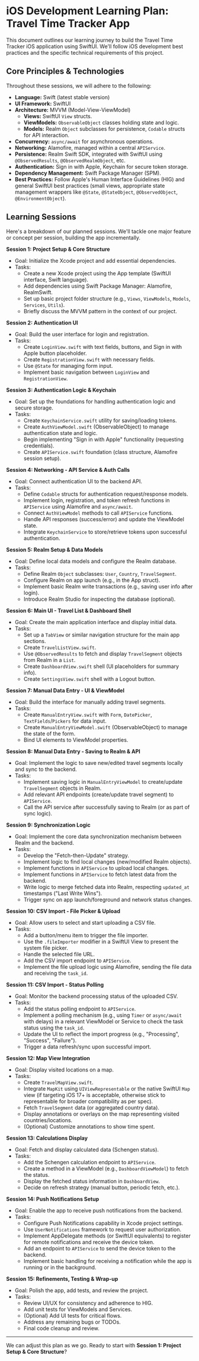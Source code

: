 # iOS Development Learning Plan: Travel Time Tracker App

This document outlines our learning journey to build the Travel Time Tracker iOS application using SwiftUI. We'll follow iOS development best practices and the specific technical requirements of this project.

## Core Principles & Technologies

Throughout these sessions, we will adhere to the following:

*   **Language:** Swift (latest stable version)
*   **UI Framework:** SwiftUI
*   **Architecture:** MVVM (Model-View-ViewModel)
    *   **Views:** SwiftUI `View` structs.
    *   **ViewModels:** `ObservableObject` classes holding state and logic.
    *   **Models:** Realm `Object` subclasses for persistence, `Codable` structs for API interaction.
*   **Concurrency:** `async/await` for asynchronous operations.
*   **Networking:** Alamofire, managed within a central `APIService`.
*   **Persistence:** Realm Swift SDK, integrated with SwiftUI using `@ObservedResults`, `@ObservedRealmObject`, etc.
*   **Authentication:** Sign in with Apple, Keychain for secure token storage.
*   **Dependency Management:** Swift Package Manager (SPM).
*   **Best Practices:** Follow Apple's Human Interface Guidelines (HIG) and general SwiftUI best practices (small views, appropriate state management wrappers like `@State`, `@StateObject`, `@ObservedObject`, `@EnvironmentObject`).

## Learning Sessions

Here's a breakdown of our planned sessions. We'll tackle one major feature or concept per session, building the app incrementally.

**Session 1: Project Setup & Core Structure**
*   Goal: Initialize the Xcode project and add essential dependencies.
*   Tasks:
    *   Create a new Xcode project using the App template (SwiftUI interface, Swift language).
    *   Add dependencies using Swift Package Manager: Alamofire, RealmSwift.
    *   Set up basic project folder structure (e.g., `Views`, `ViewModels`, `Models`, `Services`, `Utils`).
    *   Briefly discuss the MVVM pattern in the context of our project.

**Session 2: Authentication UI**
*   Goal: Build the user interface for login and registration.
*   Tasks:
    *   Create `LoginView.swift` with text fields, buttons, and Sign in with Apple button placeholder.
    *   Create `RegistrationView.swift` with necessary fields.
    *   Use `@State` for managing form input.
    *   Implement basic navigation between `LoginView` and `RegistrationView`.

**Session 3: Authentication Logic & Keychain**
*   Goal: Set up the foundations for handling authentication logic and secure storage.
*   Tasks:
    *   Create `KeychainService.swift` utility for saving/loading tokens.
    *   Create `AuthViewModel.swift` (ObservableObject) to manage authentication state and logic.
    *   Begin implementing "Sign in with Apple" functionality (requesting credentials).
    *   Create `APIService.swift` foundation (class structure, Alamofire session setup).

**Session 4: Networking - API Service & Auth Calls**
*   Goal: Connect authentication UI to the backend API.
*   Tasks:
    *   Define `Codable` structs for authentication request/response models.
    *   Implement login, registration, and token refresh functions in `APIService` using Alamofire and `async/await`.
    *   Connect `AuthViewModel` methods to call `APIService` functions.
    *   Handle API responses (success/error) and update the ViewModel state.
    *   Integrate `KeychainService` to store/retrieve tokens upon successful authentication.

**Session 5: Realm Setup & Data Models**
*   Goal: Define local data models and configure the Realm database.
*   Tasks:
    *   Define Realm `Object` subclasses: `User`, `Country`, `TravelSegment`.
    *   Configure Realm on app launch (e.g., in the App struct).
    *   Implement basic Realm write transactions (e.g., saving user info after login).
    *   Introduce Realm Studio for inspecting the database (optional).

**Session 6: Main UI - Travel List & Dashboard Shell**
*   Goal: Create the main application interface and display initial data.
*   Tasks:
    *   Set up a `TabView` or similar navigation structure for the main app sections.
    *   Create `TravelListView.swift`.
    *   Use `@ObservedResults` to fetch and display `TravelSegment` objects from Realm in a `List`.
    *   Create `DashboardView.swift` shell (UI placeholders for summary info).
    *   Create `SettingsView.swift` shell with a Logout button.

**Session 7: Manual Data Entry - UI & ViewModel**
*   Goal: Build the interface for manually adding travel segments.
*   Tasks:
    *   Create `ManualEntryView.swift` with `Form`, `DatePicker`, `TextFields`/`Pickers` for data input.
    *   Create `ManualEntryViewModel.swift` (ObservableObject) to manage the state of the form.
    *   Bind UI elements to ViewModel properties.

**Session 8: Manual Data Entry - Saving to Realm & API**
*   Goal: Implement the logic to save new/edited travel segments locally and sync to the backend.
*   Tasks:
    *   Implement saving logic in `ManualEntryViewModel` to create/update `TravelSegment` objects in Realm.
    *   Add relevant API endpoints (create/update travel segment) to `APIService`.
    *   Call the API service after successfully saving to Realm (or as part of sync logic).

**Session 9: Synchronization Logic**
*   Goal: Implement the core data synchronization mechanism between Realm and the backend.
*   Tasks:
    *   Develop the "Fetch-then-Update" strategy.
    *   Implement logic to find local changes (new/modified Realm objects).
    *   Implement functions in `APIService` to upload local changes.
    *   Implement functions in `APIService` to fetch latest data from the backend.
    *   Write logic to merge fetched data into Realm, respecting `updated_at` timestamps ("Last Write Wins").
    *   Trigger sync on app launch/foreground and network status changes.

**Session 10: CSV Import - File Picker & Upload**
*   Goal: Allow users to select and start uploading a CSV file.
*   Tasks:
    *   Add a button/menu item to trigger the file importer.
    *   Use the `.fileImporter` modifier in a SwiftUI View to present the system file picker.
    *   Handle the selected file URL.
    *   Add the CSV import endpoint to `APIService`.
    *   Implement the file upload logic using Alamofire, sending the file data and receiving the `task_id`.

**Session 11: CSV Import - Status Polling**
*   Goal: Monitor the backend processing status of the uploaded CSV.
*   Tasks:
    *   Add the status polling endpoint to `APIService`.
    *   Implement a polling mechanism (e.g., using `Timer` or `async/await` with delays) in a relevant ViewModel or Service to check the task status using the `task_id`.
    *   Update the UI to reflect the import progress (e.g., "Processing", "Success", "Failure").
    *   Trigger a data refresh/sync upon successful import.

**Session 12: Map View Integration**
*   Goal: Display visited locations on a map.
*   Tasks:
    *   Create `TravelMapView.swift`.
    *   Integrate `MapKit` using `UIViewRepresentable` or the native SwiftUI `Map` view (if targeting iOS 17+ is acceptable, otherwise stick to representable for broader compatibility as per spec).
    *   Fetch `TravelSegment` data (or aggregated country data).
    *   Display annotations or overlays on the map representing visited countries/locations.
    *   (Optional) Customize annotations to show time spent.

**Session 13: Calculations Display**
*   Goal: Fetch and display calculated data (Schengen status).
*   Tasks:
    *   Add the Schengen calculation endpoint to `APIService`.
    *   Create a method in a ViewModel (e.g., `DashboardViewModel`) to fetch the status.
    *   Display the fetched status information in `DashboardView`.
    *   Decide on refresh strategy (manual button, periodic fetch, etc.).

**Session 14: Push Notifications Setup**
*   Goal: Enable the app to receive push notifications from the backend.
*   Tasks:
    *   Configure Push Notifications capability in Xcode project settings.
    *   Use `UserNotifications` framework to request user authorization.
    *   Implement AppDelegate methods (or SwiftUI equivalents) to register for remote notifications and receive the device token.
    *   Add an endpoint to `APIService` to send the device token to the backend.
    *   Implement basic handling for receiving a notification while the app is running or in the background.

**Session 15: Refinements, Testing & Wrap-up**
*   Goal: Polish the app, add tests, and review the project.
*   Tasks:
    *   Review UI/UX for consistency and adherence to HIG.
    *   Add unit tests for ViewModels and Services.
    *   (Optional) Add UI tests for critical flows.
    *   Address any remaining bugs or TODOs.
    *   Final code cleanup and review.

---

We can adjust this plan as we go. Ready to start with **Session 1: Project Setup & Core Structure**? 